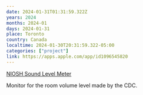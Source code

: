 ```yaml
---
date: 2024-01-31T01:31:59.322Z
years: 2024
months: 2024-01
days: 2024-01-31
place: Toronto
country: Canada
localtime: 2024-01-30T20:31:59.322-05:00
categories: ["project"]
link: https://apps.apple.com/app/id1096545820
---
```

[NIOSH Sound Level Meter](https://apps.apple.com/app/id1096545820)

Monitor for the room volume level made by the CDC.
